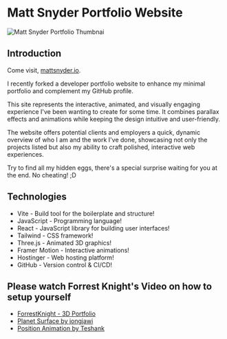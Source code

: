 # Matt Snyder Portfolio Website

![Matt Snyder Portfolio Thumbnai](https://github.com/user-attachments/assets/53c3eb4f-039a-4a8d-a52d-b01acb20a8b4)

## Introduction

Come visit, [mattsnyder.io](https://mattsnyder.io/).

I recently forked a developer portfolio website to enhance my minimal portfolio and complement my GitHub profile. 

This site represents the interactive, animated, and visually engaging experience I've been wanting to create for some time. It combines parallax effects and animations while keeping the design intuitive and user-friendly. 

The website offers potential clients and employers a quick, dynamic overview of who I am and the work I've done, showcasing not only the projects listed but also my ability to craft polished, interactive web experiences.

Try to find all my hidden eggs, there's a special surprise waiting for you at the end. No cheating! ;D

## Technologies
- Vite - Build tool for the boilerplate and structure!
- JavaScript - Programming language!
- React - JavaScript library for building user interfaces!
- Tailwind - CSS framework!
- Three.js - Animated 3D graphics!
- Framer Motion - Interactive animations!
- Hostinger - Web hosting platform!
- GitHub - Version control & CI/CD!

## Please watch Forrest Knight's Video on how to setup yourself
- [ForrestKnight - 3D Portfolio](https://www.youtube.com/watch?v=f_ZxgQQ74Lc)
- [Planet Surface by jongjawi](https://stock.adobe.com/images/landscape-surface-of-planet-sky-space-science-fiction-fantasy-illustration/330880441?asset_id=330880441)
- [Position Animation by Teshank](https://github.com/teshank2137/portfolio)
